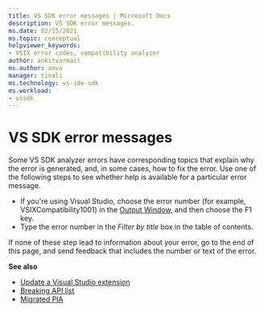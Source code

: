 ```yaml
---
title: VS SDK error messages | Microsoft Docs
description: VS SDK error messages.
ms.date: 02/15/2021
ms.topic: conceptual
helpviewer_keywords:
- VSIX error codes, compatibility analyzer
author: ankitvarmait
ms.author: anva
manager: tinali
ms.technology: vs-ide-sdk
ms.workload:
- vssdk
---
```


# VS SDK error messages

Some VS SDK analyzer errors have corresponding topics that explain why the error is generated, and, in some cases, how to fix the error. Use one of the following steps to see whether help is available for a particular error message.

- If you're using Visual Studio, choose the error number (for example, VSIXCompatibility1001) in the [Output Window](/visualstudio/ide/reference/output-window), and then choose the F1 key.
- Type the error number in the *Filter by title* box in the table of contents.
  
If none of these step lead to information about your error, go to the end of this page, and send feedback that includes the number or text of the error.

**See also**

- [Update a Visual Studio extension](../migration/update-visual-studio-extension.md)
- [Breaking API list](../migration/breaking-api-list.md)
- [Migrated PIA](../migration/migrated-assemblies.md)